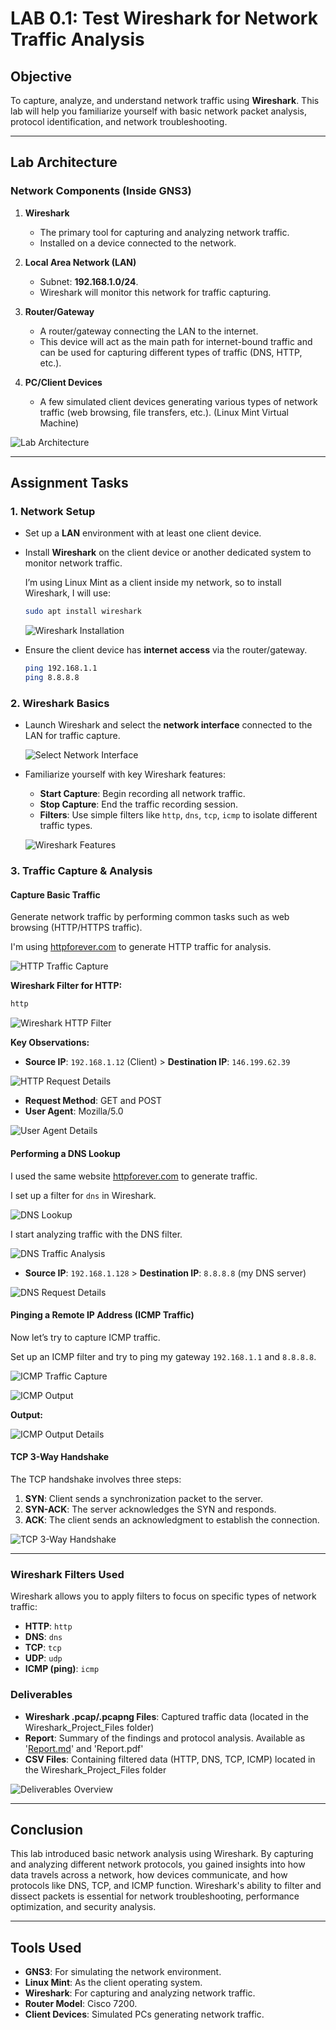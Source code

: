 
# LAB 0.1: Test Wireshark for Network Traffic Analysis

## **Objective**

To capture, analyze, and understand network traffic using **Wireshark**. This lab will help you familiarize yourself with basic network packet analysis, protocol identification, and network troubleshooting.

---

## **Lab Architecture**

### **Network Components (Inside GNS3)**

1. **Wireshark**
   - The primary tool for capturing and analyzing network traffic.
   - Installed on a device connected to the network.
  
2. **Local Area Network (LAN)**
   - Subnet: **192.168.1.0/24**.
   - Wireshark will monitor this network for traffic capturing.
  
3. **Router/Gateway**
   - A router/gateway connecting the LAN to the internet.
   - This device will act as the main path for internet-bound traffic and can be used for capturing different types of traffic (DNS, HTTP, etc.).
  
4. **PC/Client Devices**
   - A few simulated client devices generating various types of network traffic (web browsing, file transfers, etc.). (Linux Mint Virtual Machine)

![Lab Architecture](images/lab2.png)

---

## **Assignment Tasks**

### 1. **Network Setup**
- Set up a **LAN** environment with at least one client device.
- Install **Wireshark** on the client device or another dedicated system to monitor network traffic.

   I’m using Linux Mint as a client inside my network, so to install Wireshark, I will use:

   ```bash
   sudo apt install wireshark 
   ```

   ![Wireshark Installation](images/Screenshot_From_2024-10-25_13-54-18.png)
  
- Ensure the client device has **internet access** via the router/gateway.

   ```bash
   ping 192.168.1.1
   ping 8.8.8.8
   ```

### 2. **Wireshark Basics**
- Launch Wireshark and select the **network interface** connected to the LAN for traffic capture.

   ![Select Network Interface](images/Screenshot_From_2024-10-25_13-57-21.png)

- Familiarize yourself with key Wireshark features:
  - **Start Capture**: Begin recording all network traffic.
  - **Stop Capture**: End the traffic recording session.
  - **Filters**: Use simple filters like `http`, `dns`, `tcp`, `icmp` to isolate different traffic types.

   ![Wireshark Features](images/Screenshot_From_2024-10-25_13-58-19.png)

### 3. **Traffic Capture & Analysis**

#### **Capture Basic Traffic**
Generate network traffic by performing common tasks such as web browsing (HTTP/HTTPS traffic).

I'm using [httpforever.com](http://httpforever.com) to generate HTTP traffic for analysis.

![HTTP Traffic Capture](images/Screenshot_From_2024-10-25_14-00-56.png)

**Wireshark Filter for HTTP:**

```bash
http
```

![Wireshark HTTP Filter](images/Screenshot_From_2024-10-25_14-42-09.png)

**Key Observations:**
- **Source IP**: `192.168.1.12` (Client) > **Destination IP**: `146.199.62.39`
  
![HTTP Request Details](images/Screenshot_From_2024-10-25_14-46-07.png)

- **Request Method**: GET and POST
- **User Agent**: Mozilla/5.0

![User Agent Details](images/Screenshot_From_2024-10-25_14-48-00.png)

#### **Performing a DNS Lookup**
I used the same website [httpforever.com](http://httpforever.com) to generate traffic.

I set up a filter for `dns` in Wireshark.

![DNS Lookup](images/Screenshot_From_2024-10-25_14-03-24.png)

I start analyzing traffic with the DNS filter.

![DNS Traffic Analysis](images/Screenshot_From_2024-10-25_14-03-34.png)

- **Source IP**: `192.168.1.128` > **Destination IP**: `8.8.8.8` (my DNS server)

![DNS Request Details](images/Screenshot_From_2024-10-25_14-52-17.png)

#### **Pinging a Remote IP Address (ICMP Traffic)**
Now let’s try to capture ICMP traffic.

Set up an ICMP filter and try to ping my gateway `192.168.1.1` and `8.8.8.8`.

![ICMP Traffic Capture](images/Screenshot_From_2024-10-25_14-06-15.png)

![ICMP Output](images/Screenshot_From_2024-10-25_14-55-12.png)

**Output:**

![ICMP Output Details](images/Screenshot_From_2024-10-25_14-56-36.png)

#### **TCP 3-Way Handshake**
The TCP handshake involves three steps:
1. **SYN**: Client sends a synchronization packet to the server.
2. **SYN-ACK**: The server acknowledges the SYN and responds.
3. **ACK**: The client sends an acknowledgment to establish the connection.

![TCP 3-Way Handshake](images/Screenshot_From_2024-10-25_14-59-48.png)

---

### **Wireshark Filters Used**
Wireshark allows you to apply filters to focus on specific types of network traffic:
- **HTTP**: `http`
- **DNS**: `dns`
- **TCP**: `tcp`
- **UDP**: `udp`
- **ICMP (ping)**: `icmp`

### **Deliverables**
- **Wireshark .pcap/.pcapng Files**: Captured traffic data (located in the Wireshark_Project_Files folder)
- **Report**: Summary of the findings and protocol analysis. Available as '[Report.md](http://Report.md)' and 'Report.pdf'
- **CSV Files**: Containing filtered data (HTTP, DNS, TCP, ICMP) located in the Wireshark_Project_Files folder

![Deliverables Overview](images/Screenshot_From_2024-10-25_15-04-45.png)

---

## **Conclusion**
This lab introduced basic network analysis using Wireshark. By capturing and analyzing different network protocols, you gained insights into how data travels across a network, how devices communicate, and how protocols like DNS, TCP, and ICMP function. Wireshark's ability to filter and dissect packets is essential for network troubleshooting, performance optimization, and security analysis.

---

## **Tools Used**
- **GNS3**: For simulating the network environment.
- **Linux Mint**: As the client operating system.
- **Wireshark**: For capturing and analyzing network traffic.
- **Router Model**: Cisco 7200.
- **Client Devices**: Simulated PCs generating network traffic.

